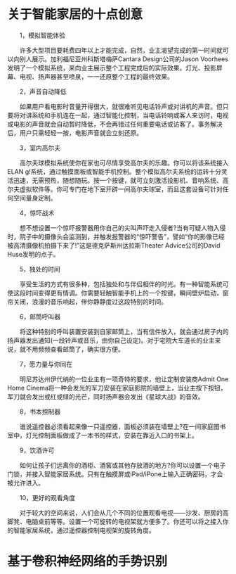 # 关于智能家居的十点创意


　　1，模拟智能体验


　　许多大型项目要耗费四年以上才能完成，自然，业主渴望完成的第一时间就可以向别人展示。加利福尼亚州科斯塔梅萨Cantara Design公司的Jason Voorhees发明了一个模拟系统，来向业主展示整个工程完成后的实际效果。灯光、投影屏幕、电视、扬声器甚至喷泉，一一还原整个工程的最终效果。

　　2，声音自动降低

　　如果用户看电影时音量开得很大，就很难听见电话铃声或对讲机的声音。但只要将对讲系统和手机连在一起，通过智能化控制，当电话铃响或客人来访时，电视或电影的声音就会自动暂时降低，不会再错过任何重要电话或访客了。事务解决后，用户只需轻轻一按，电影声音就会立刻还原。

　　3，室内高尔夫


　　高尔夫球模拟系统使你在家也可尽情享受高尔夫的乐趣。你可以将该系统接入ELAN g!系统，通过触摸面板或智能手机控制。整个模拟高尔夫系统的运转十分灵活迅速，无需预热，随想随玩。按一个按键，就可立刻激活投影机、音响系统、高尔夫虚拟软件等。你可专门在地下室开辟一间高尔夫球室，而且这套设备可针对任何空间量身定制。

　　4，惊吓战术

　　想不想设置一个惊吓报警器用你自己的尖叫声吓走入侵者?当有可疑人物入侵时，院子中的摄像头会监测到，并触发报警器的“惊吓警告”，譬如“你的影像已经被高清摄像机拍摄下来了!”这是德克萨斯州达拉斯Theater Advice公司的David Huse发明的点子。

　　5，独处的时间

　　享受生活的方式有很多种，包括独处和与伴侣相伴的时光。有一种智能系统可使这段时间变得更有情调。你需要轻触智能手机上的一个按键，瞬间壁炉启动，窗帘关闭，浪漫的音乐响起，伴你静静度过这段特别的时间。

　　6，邮筒呼叫器

　　将这种特别的呼叫装置安装到自家邮筒上，当有信件放入，就会通过房子内的扬声器发出通知(一段铃声或音乐，由你自己设定)。对于宅院大车道长的业主来说，就不用频频查看邮筒了，确实很方便。

　　7，愿力量与你同在


　　明尼苏达州伊代纳的一位业主有一项奇特的要求，他让定制安装商Admit One Home Cinema将一种会发光的军刀安装在家庭影院的墙壁上，当业主按下按钮，军刀就会发出或红或绿的光芒，同时扬声器会发出《星球大战》的音效。

　　8，书本控制器

　　谁说遥控器必须看起来像一只遥控器，面板必须装在墙壁上?在一间家庭图书室中，灯光控制面板做成了一本书的样式，安装在靠近入口的书架上。

　　9，饮酒许可


　　如何让孩子们远离你的酒柜、酒窖或其他存放酒的地方?你可以设置一个电子门锁，并接入智能家居系统。只有在触摸屏或iPad/iPone上输入正确密码，才会被允许进入。

　　10，更好的观看角度


　　对于较大的空间来说，人们会从几个不同的位置观看电视——沙发、厨房的高脚凳、电脑桌前等等。设置一个可旋转的电视架就方便多了。你还可以将之接入你的智能家居系统，通过遥控器控制电视架的旋转角度。
  
  # 基于卷积神经网络的手势识别
